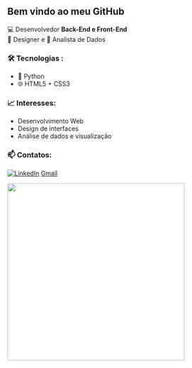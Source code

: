 
## Bem vindo ao meu GitHub

💻 Desenvolvedor **Back-End e Front-End**  
🎨 Designer e 🧠 Analista de Dados  

### 🛠️ Tecnologias :
- 🐍 Python
- 🌐 HTML5 + CSS3

### 📈 Interesses:
- Desenvolvimento Web  
- Design de interfaces  
- Análise de dados e visualização   

### 📫 Contatos:
 [![LinkedIn](https://img.shields.io/badge/-Felipe%20Campos-blue?style=flat-square&logo=Linkedin&logoColor=white&link=https://br.linkedin.com/in/felipe-campos-583003112)](https://br.linkedin.com/in/felipe-campos-583003112)
[Gmail](mailto:monkeycampos20@gmail.com)


<html>

<head>

</head>

<body>
  <img src="https://64.media.tumblr.com/9588ab5a85924b907dee32d491344a8c/tumblr_op0qs2zShX1rb1rgoo1_540.gif" width="400">

  </body>
</html>
